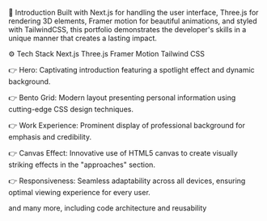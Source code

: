 
🤖 Introduction
Built with Next.js for handling the user interface, Three.js for rendering 3D elements, Framer motion for beautiful animations, and styled with TailwindCSS, this portfolio demonstrates the developer's skills in a unique manner that creates a lasting impact.



⚙️ Tech Stack
Next.js
Three.js
Framer Motion
Tailwind CSS


👉 Hero: Captivating introduction featuring a spotlight effect and dynamic background.

👉 Bento Grid: Modern layout presenting personal information using cutting-edge CSS design techniques.

👉 Work Experience: Prominent display of professional background for emphasis and credibility.

👉 Canvas Effect: Innovative use of HTML5 canvas to create visually striking effects in the "approaches" section.

👉 Responsiveness: Seamless adaptability across all devices, ensuring optimal viewing experience for every user.

and many more, including code architecture and reusability